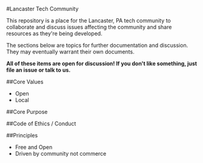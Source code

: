 #Lancaster Tech Community

This repository is a place for the Lancaster, PA tech community to collaborate
and discuss issues affecting the community and share resources as they're being
developed.

The sections below are topics for further documentation and discussion.  They 
may eventually warrant their own documents.

**All of these items are open for discussion! If you don't like something, just 
file an issue or talk to us.**

##Core Values
* Open
* Local

##Core Purpose

##Code of Ethics / Conduct

##Principles
* Free and Open
* Driven by community not commerce
